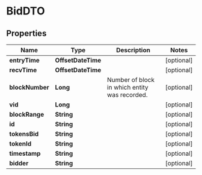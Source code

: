 

# BidDTO


## Properties

Name | Type | Description | Notes
------------ | ------------- | ------------- | -------------
**entryTime** | **OffsetDateTime** |  |  [optional]
**recvTime** | **OffsetDateTime** |  |  [optional]
**blockNumber** | **Long** | Number of block in which entity was recorded. |  [optional]
**vid** | **Long** |  |  [optional]
**blockRange** | **String** |  |  [optional]
**id** | **String** |  |  [optional]
**tokensBid** | **String** |  |  [optional]
**tokenId** | **String** |  |  [optional]
**timestamp** | **String** |  |  [optional]
**bidder** | **String** |  |  [optional]




